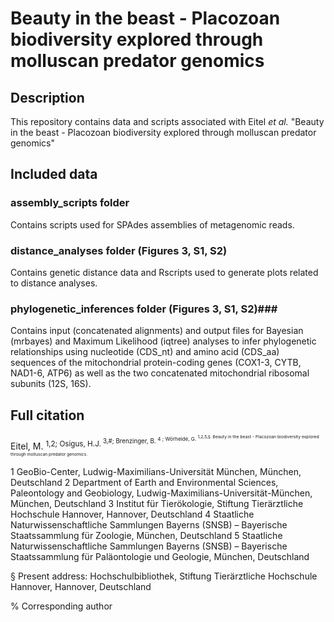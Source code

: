 # Beauty in the beast - Placozoan biodiversity explored through molluscan predator genomics

## Description ##
This repository contains data and scripts associated with Eitel _et al._ "Beauty in the beast - Placozoan biodiversity explored through molluscan predator genomics"




## Included data ##


### assembly_scripts folder ### 

Contains scripts used for SPAdes assemblies of metagenomic reads.

### distance_analyses folder (Figures 3, S1, S2) ### 

Contains genetic distance data and Rscripts used to generate plots related to distance analyses.


### phylogenetic_inferences folder (Figures 3, S1, S2)### 

Contains input (concatenated alignments) and output files for Bayesian (mrbayes) and Maximum Likelihood (iqtree) analyses to infer phylogenetic relationships using nucleotide (CDS_nt) and amino acid (CDS_aa) sequences of the mitochondrial protein-coding genes (COX1-3, CYTB, NAD1-6, ATP6) as well as the two concatenated mitochondrial ribosomal subunits (12S, 16S).



## Full citation ##

Eitel, M. <sup>1,2; Osigus, H.J. <sup>3,#; Brenzinger, B. <sup>4 ; Wörheide, G. <sup>1,2,5,§. Beauty in the beast - Placozoan biodiversity explored through molluscan predator genomics.

1 GeoBio-Center, Ludwig-Maximilians-Universität München, München, Deutschland
2 Department of Earth and Environmental Sciences, Paleontology and Geobiology, Ludwig-Maximilians-Universität-München, München, Deutschland
3 Institut für Tierökologie, Stiftung Tierärztliche Hochschule Hannover, Hannover, Deutschland
4 Staatliche Naturwissenschaftliche Sammlungen Bayerns (SNSB) – Bayerische Staatssammlung für Zoologie, München, Deutschland
5 Staatliche Naturwissenschaftliche Sammlungen Bayerns (SNSB) – Bayerische Staatssammlung für
Paläontologie und Geologie, München, Deutschland

§ Present address: Hochschulbibliothek, Stiftung Tierärztliche Hochschule Hannover, Hannover, Deutschland

% Corresponding author